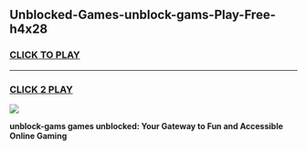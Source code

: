 
## Unblocked-Games-unblock-gams-Play-Free-h4x28
<h3>
<a href="https://premium76.site?title=unblock-gams&ref=19M">CLICK TO PLAY</a></h3>
<hr>

<h3>
<a href="https://premium76.site?title=unblock-gams&ref=19M">CLICK 2 PLAY</a>
  
</h3>

<a href="https://premium76.site?title=unblock-gams&ref=19M"><img src="https://clearcache.store/games.png"></a>


**unblock-gams games unblocked: Your Gateway to Fun and Accessible Online Gaming**
